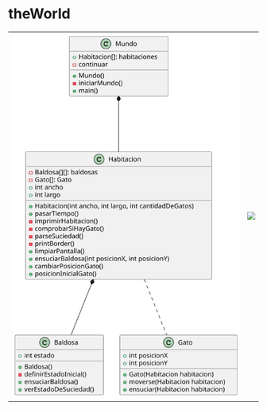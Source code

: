# theWorld

<div align=center>

|||
-|-
![](/out/svg/diagramaDeClases_1.svg)|![](/images/powershell.png)

</div>
